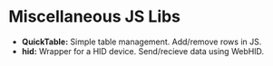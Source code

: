 # Miscellaneous JS Libs

- **QuickTable:** Simple table management. Add/remove rows in JS.
- **hid:** Wrapper for a HID device. Send/recieve data using WebHID.
